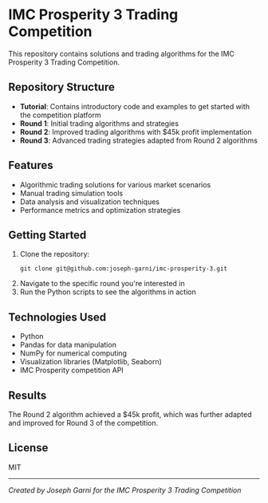 # IMC Prosperity 3 Trading Competition

This repository contains solutions and trading algorithms for the IMC Prosperity 3 Trading Competition.

## Repository Structure

- **Tutorial**: Contains introductory code and examples to get started with the competition platform
- **Round 1**: Initial trading algorithms and strategies
- **Round 2**: Improved trading algorithms with $45k profit implementation
- **Round 3**: Advanced trading strategies adapted from Round 2 algorithms

## Features

- Algorithmic trading solutions for various market scenarios
- Manual trading simulation tools
- Data analysis and visualization techniques
- Performance metrics and optimization strategies

## Getting Started

1. Clone the repository:
   ```
   git clone git@github.com:joseph-garni/imc-prosperity-3.git
   ```
2. Navigate to the specific round you're interested in
3. Run the Python scripts to see the algorithms in action

## Technologies Used

- Python
- Pandas for data manipulation
- NumPy for numerical computing
- Visualization libraries (Matplotlib, Seaborn)
- IMC Prosperity competition API

## Results

The Round 2 algorithm achieved a $45k profit, which was further adapted and improved for Round 3 of the competition.

## License

MIT

---
*Created by Joseph Garni for the IMC Prosperity 3 Trading Competition*
